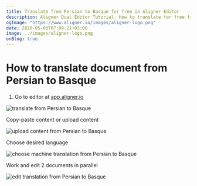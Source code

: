 ```yaml
---
title: Translate from Persian to Basque for free in Aligner Editor
description: Aligner Dual Editor Tutorial. How to translate for free from Persian to Basque. Aligner is multilingual document management platform. 
ogImage: "https://www.aligner.io/images/aligner-logo.png"
date: 2020-05-06T07:09:21+03:00
image: ../images/aligner-logo.png
onBlog: true
---
```


# How to translate document from Persian to Basque

1. Go to editor at [app.aligner.io](https://app.aligner.io "Aligner App web page")

![translate from Persian to Basque](../aligner-blank-editor.png "translate from Persian to Basque")

Copy-paste content or upload content

![upload content from Persian to Basque](../aligner-uploaded-document.png "upload content from Persian to Basque")

Choose desired language

![choose machine translation from Persian to Basque](../aligner-language-dropdown.png "choose machine translation from Persian to Basque")

Work and edit 2 documents in parallel

![edit translation from Persian to Basque](../aligner-double-sitded-editor.png "edit translation from Persian to Basque")

